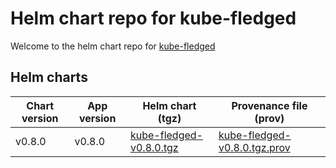# Helm chart repo for kube-fledged

Welcome to the helm chart repo for [kube-fledged](https://github.com/senthilrch/kube-fledged)

## Helm charts

| Chart version | App version   | Helm chart (tgz) | Provenance file (prov) |
| ------------- | ------------- | ---------------- | ---------------------- |
| v0.8.0        | v0.8.0        | [kube-fledged-v0.8.0.tgz](https://github.com/senthilrch/kubefledged-charts/raw/gh-pages/kube-fledged-v0.8.0.tgz) | [kube-fledged-v0.8.0.tgz.prov](https://raw.githubusercontent.com/senthilrch/kubefledged-charts/gh-pages/kube-fledged-v0.8.0.tgz.prov) |
